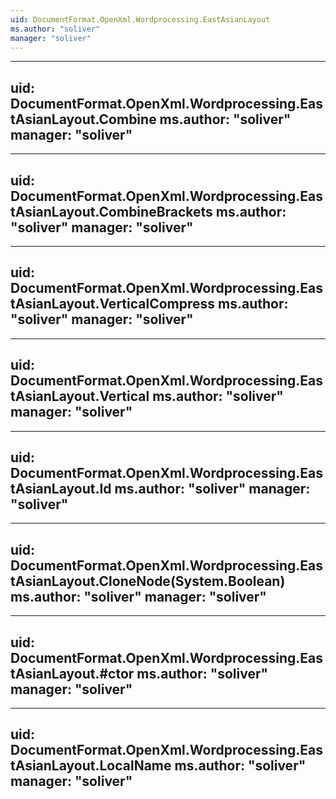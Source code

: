 ```yaml
---
uid: DocumentFormat.OpenXml.Wordprocessing.EastAsianLayout
ms.author: "soliver"
manager: "soliver"
---
```


---
uid: DocumentFormat.OpenXml.Wordprocessing.EastAsianLayout.Combine
ms.author: "soliver"
manager: "soliver"
---

---
uid: DocumentFormat.OpenXml.Wordprocessing.EastAsianLayout.CombineBrackets
ms.author: "soliver"
manager: "soliver"
---

---
uid: DocumentFormat.OpenXml.Wordprocessing.EastAsianLayout.VerticalCompress
ms.author: "soliver"
manager: "soliver"
---

---
uid: DocumentFormat.OpenXml.Wordprocessing.EastAsianLayout.Vertical
ms.author: "soliver"
manager: "soliver"
---

---
uid: DocumentFormat.OpenXml.Wordprocessing.EastAsianLayout.Id
ms.author: "soliver"
manager: "soliver"
---

---
uid: DocumentFormat.OpenXml.Wordprocessing.EastAsianLayout.CloneNode(System.Boolean)
ms.author: "soliver"
manager: "soliver"
---

---
uid: DocumentFormat.OpenXml.Wordprocessing.EastAsianLayout.#ctor
ms.author: "soliver"
manager: "soliver"
---

---
uid: DocumentFormat.OpenXml.Wordprocessing.EastAsianLayout.LocalName
ms.author: "soliver"
manager: "soliver"
---
